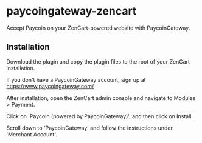 paycoingateway-zencart
================

Accept Paycoin on your ZenCart-powered website with PaycoinGateway. 

Installation
-------

Download the plugin and copy the plugin files to the root of your ZenCart installation.

If you don't have a PaycoinGateway account, sign up at https://www.paycoingateway.com/

After installation, open the ZenCart admin console and navigate to Modules > Payment.

Click on 'Paycoin (powered by PaycoinGateway)', and then click on Install.

Scroll down to 'PaycoinGateway' and follow the instructions under 'Merchant Account'.

